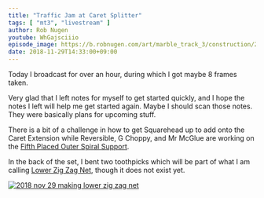 ```yaml
---
title: "Traffic Jam at Caret Splitter"
tags: [ "mt3", "livestream" ]
author: Rob Nugen
youtube: WhGajsciiio
episode_image: https://b.robnugen.com/art/marble_track_3/construction/2018/2018_nov_29_traffic_jam_overview.jpg
date: 2018-11-29T14:33:00+09:00
---
```


Today I broadcast for over an hour, during which I got maybe 8 frames
taken.

Very glad that I left notes for myself to get started quickly, and I
hope the notes I left will help me get started again.  Maybe I should
scan those notes.  They were basically plans for upcoming stuff.

There is a bit of a challenge in how to get Squarehead up to add onto
the Caret Extension while Reversible, G Choppy, and Mr McGlue  are
working on the [Fifth Placed Outer Spiral Support](/p/5poss).

In the back of the set, I bent two toothpicks which will be part of
what I am calling [Lower Zig Zag Net](/parts/lower_zig_zag_net/), though it does not
exist yet.

[![2018 nov 29 making lower zig zag net](//b.robnugen.com/art/marble_track_3/track/parts/thumbs/2018_nov_29_making_lower_zig_zag_net.jpg)](//b.robnugen.com/art/marble_track_3/track/parts/2018_nov_29_making_lower_zig_zag_net.jpg)
